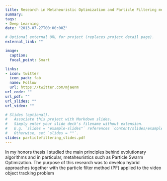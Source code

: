 ```yaml
---
title: Research in Metaheuristic Optimization and Particle Filtering methods; applications in computational chemistry and computer vision
summary: 
tags:
- Deep Learning
date: "2013-07-27T00:00:00Z"

# Optional external URL for project (replaces project detail page).
external_link: ""

image:
  caption: 
  focal_point: Smart

links:
- icon: twitter
  icon_pack: fab
  name: Follow
  url: https://twitter.com/mjaenm
url_code: ""
url_pdf: ""
url_slides: ""
url_video: ""

# Slides (optional).
#   Associate this project with Markdown slides.
#   Simply enter your slide deck's filename without extension.
#   E.g. `slides = "example-slides"` references `content/slides/example-slides.md`.
#   Otherwise, set `slides = ""`.
slides: particlefiltering_slides.pdf
---
```


In my honors thesis I studied the main principles behind evolutionary algorithms and in particular, metaheuristics such as Particle Swarm Optimization. The purpose of this research was to develop hybrid approaches together with the particle filter method (PF) applied to the video object tracking problem